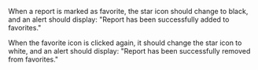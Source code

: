 When a report is marked as favorite, the star icon should change to black, and an alert should display: "Report has been successfully added to favorites."

When the favorite icon is clicked again, it should change the star icon to white, and an alert should display: "Report has been successfully removed from favorites."